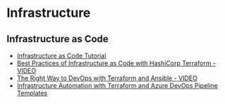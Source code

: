 # Infrastructure

## Infrastructure as Code ##

- [Infrastructure as Code Tutorial](https://hackernoon.com/infrastructure-as-code-tutorial-e0353b530527)
- [Best Practices of Infrastructure as Code with HashiCorp Terraform - VIDEO](https://www.youtube.com/watch?v=T56lZb7WNLc&feature=youtu.be)
- [The Right Way to DevOps with Terraform and Ansible - VIDEO](https://www.youtube.com/watch?v=AsPIKWF1y_M)
- [Infrastructure Automation with Terraform and Azure DevOps Pipeline Templates](https://cloudskills.io/blog/terraform-azure-devops?__s=vqubz5hb9jcpjdkkgpxe)

